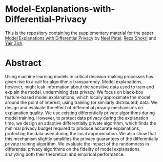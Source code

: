 # Model-Explanations-with-Differential-Privacy
This is the repository containing the supplementary material for the paper [Model Explanations with Differential Privacy]() by [Neel Patel](https://scholar.google.com/citations?user=CJIh_QIAAAAJ&hl=en), [Reza Shokri](https://www.comp.nus.edu.sg/~reza/) and [Yair Zick](https://people.umass.edu/yzick/index.html).

# Abstract
Using machine learning models in critical decision-making processes has given rise to a call for algorithmic transparency. Model explanations, however, might leak information about the sensitive data used to train and explain the model, undermining data privacy. We focus on black-box feature-based model explanations, which locally approximate the model around the point of interest, using training (or similarly distributed) data. We design and evaluate the effect of differential privacy mechanisms on explanation quality. We use existing differentially private algorithms during model training. However, to protect data privacy during the explanation time, we design an adaptive differentially private algorithm, which finds the minimal privacy budget required to produce accurate explanations, protecting the data used during the local approximation. We also show that this mechanism slightly amplifies the privacy guarantees of the differentially private training algorithm. We evaluate the impact of the randomness in differential privacy algorithms on the fidelity of model explanations, analyzing both their  theoretical and empirical performance.
